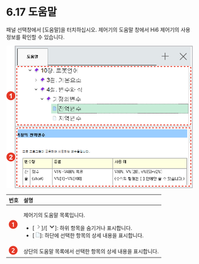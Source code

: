 # 6.17 도움말

패널 선택창에서 \[도움말\]을 터치하십시오. 제어기의 도움말 창에서 Hi6 제어기의 사용 정보를 확인할 수 있습니다.

![그림 49 도움말](../_assets/image%20%28167%29.png)

<table>
  <thead>
    <tr>
      <th style="text-align:left">번호</th>
      <th style="text-align:left">설명</th>
    </tr>
  </thead>
  <tbody>
    <tr>
      <td style="text-align:left">
        <img src="../_assets/c1.png" alt/>
      </td>
      <td style="text-align:left">
        <p>제어기의 도움말 목록입니다.</p>
        <ul>
          <li>[
            <img src="../_assets/icon-gt.png" alt/>]/[
            <img src="../_assets/icon-wedge.png" alt/>]: 하위 항목을 숨기거나
            표시합니다.</li>
          <li>[
            <img src="../_assets/icon-file.png" alt/>]: 하단에 선택한 항목의
            상세 내용을 표시합니다.</li>
        </ul>
      </td>
    </tr>
    <tr>
      <td style="text-align:left">
        <img src="../_assets/c2.png" alt/>
      </td>
      <td style="text-align:left">상단의 도움말 목록에서
        선택한 항목의 상세 내용을
        표시합니다.</td>
    </tr>
  </tbody>
</table>

